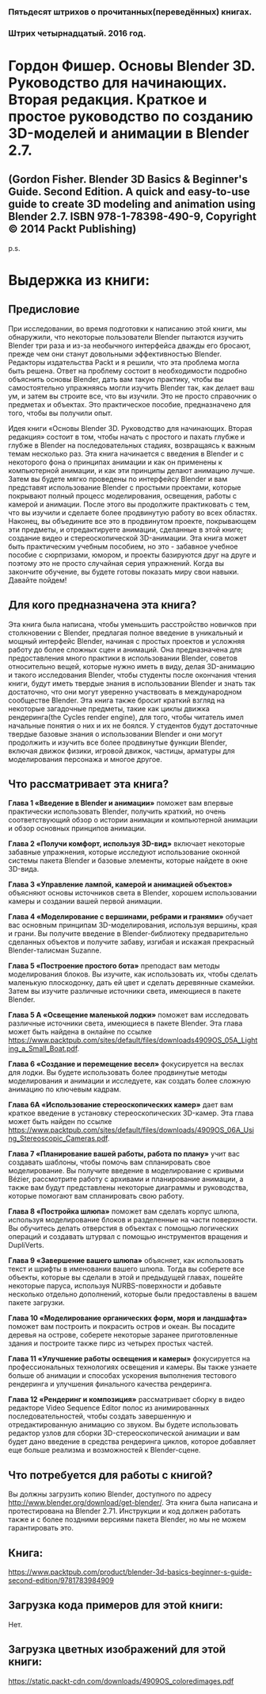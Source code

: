 ### Пятьдесят штрихов о прочитанных(переведённых) книгах. 
### Штрих четырнадцатый. 2016 год.

# Гордон Фишер. Основы Blender 3D. Руководство для начинающих. Вторая редакция. Краткое и простое руководство по созданию 3D-моделей и анимации в Blender 2.7.
## (Gordon Fisher. Blender 3D Basics & Beginner's Guide. Second Edition. A quick and easy-to-use guide to create 3D modeling and animation using Blender 2.7. ISBN 978-1-78398-490-9, Copyright © 2014 Packt Publishing)

p.s.

# Выдержка из книги:

## Предисловие
 
При исследовании, во время подготовки к написанию этой книги, мы обнаружили, что некоторые пользователи Blender пытаются изучить Blender три раза и из-за необычного интерфейса дважды его бросают, прежде чем они станут довольными эффективностью Blender. Редакторы издательства Packt и я решили, что эта  проблема могла быть решена. Ответ на проблему состоит в  необходимости подробно объяснить основы Blender, дать вам такую практику, чтобы вы самостоятельно упражняясь могли изучить Blender так, как делает ваш ум, и затем вы строите все, что вы изучили. Это не просто справочник о предметах и объектах. Это практическое пособие, предназначено для того, чтобы вы получили опыт.

Идея книги «Основы Blender 3D. Руководство для начинающих. Вторая редакция»  состоит в том, чтобы начать с простого и пахать глубже и глубже в Blender на последовательных стадиях, возвращаясь к важным темам несколько раз. Эта книга начинается с введения в Blender и с некоторого фона о принципах анимации и как он применены к компьютерной анимации, и как эти принципы делают анимацию лучше. Затем вы будете мягко проведены по интерфейсу Blender и вам представят использование Blender с простыми проектами, которые покрывают полный процесс моделирования, освещения, работы с камерой и анимации. После этого вы продолжите практиковать с тем, что вы изучили и сделаете более продвинутую работу во всех областях. Наконец, вы объедините все это в продвинутом проекте, покрывающем эти предметы, и отредактируете анимации, сделанные в этой книге; создание видео и стереоскопической 3D-анимации. Эта книга может быть практическим учебным пособием, но это - забавное учебное пособие с сюрпризами, юмором, и проекты базируются друг на друге и поэтому это не просто случайная серия упражнений. Когда вы закончите обучение, вы будете готовы показать миру свои навыки.
Давайте пойдем!

## Для кого предназначена эта книга?

Эта книга была написана, чтобы уменьшить расстройство новичков при столкновении с Blender, предлагая полное введение в уникальный и мощный интерфейс Blender, начиная с простых проектов и усложняя работу до более сложных сцен и анимаций. Она предназначена для предоставления много практики в использовании Blender, советов относительно вещей, которые нужно иметь в виду, делая 3D-анимацию и такого исследования Blender, чтобы студенты после окончания чтения книги, будут иметь твердые знания в использовании Blender и знать так достаточно, что они могут уверенно участвовать в международном сообществе Blender.
Эта книга также бросит краткий взгляд на некоторые загадочные предметы, такие как циклы движка рендеринга(the Cycles render engine), для того, чтобы читатель имел начальные понятия о них и их не боялся. У студентов будут достаточные твердые базовые знания о использовании Blender и они могут продолжить и изучить все более продвинутые функции Blender, включая движок физики, игровой движок, частицы, арматуры для моделирования персонажа и многое другое.

## Что рассматривает эта книга?

**Глава 1 «Введение в Blender и анимации»** поможет вам впервые практически использовать Blender, получить краткий, но очень соответствующий обзор о истории анимации и компьютерной анимации и обзор основных принципов анимации.

**Глава 2 «Получи комфорт, используя 3D-вид»** включает некоторые забавные упражнения, которые исследуют использование оконной системы пакета Blender и базовые элементы, которые найдете в окне 3D-вида.

**Глава 3 «Управление лампой, камерой и анимацией объектов»** объясняют основы источников света в Blender, хорошем использовании камеры и создании вашей первой анимации.

**Глава 4 «Моделирование с вершинами, ребрами и гранями»** обучает вас основным принципам 3D-моделирования, используя вершины, края и грани. Вы получите введение в Blender-библиотеку предварительно сделанных объектов и получите забаву, изгибая и искажая прекрасный Blender-талисман Suzanne.

**Глава 5 «Построение простого бота»** преподаст вам методы моделирования  блоков. Вы изучите, как использовать их, чтобы сделать маленькую плоскодонку, дать ей цвет и сделать деревянные скамейки. Затем вы изучите различные источники света, имеющиеся в пакете Blender.

**Глава 5 А «Освещение маленькой лодки»** поможет вам исследовать различные источники света, имеющиеся в пакете Blender. Эта глава может быть найдена в онлайне по ссылке https://www.packtpub.com/sites/default/files/downloads4909OS_05A_Lighting_a_Small_Boat.pdf.

**Глава 6 «Создание и перемещение весел»** фокусируется на веслах для лодки. Вы будете использовать более продвинутые методы моделирования и анимации и исследуете, как создать более сложную анимацию по ключевым кадрам.

**Глава 6A «Использование стереоскопических камер»** дает вам краткое введение в установку стереоскопических 3D-камер. Эта глава может быть найден по ссылке https://www.packtpub.com/sites/default/files/downloads/4909OS_06A_Using_Stereoscopic_Cameras.pdf.

**Глава 7 «Планирование вашей работы, работа по плану»** учит вас создавать шаблоны, чтобы помочь вам спланировать свое моделирование. Вы  получите введение в моделирование с кривыми Bézier, рассмотрите работу с архивами и планирование анимации, а также вам будут представлены некоторые диаграммы и руководства, которые помогают вам спланировать свою работу.

**Глава 8 «Постройка шлюпа»** поможет вам сделать корпус шлюпа, используя  моделирование блоков  и разделенные на части поверхности. Вы обучитесь делать отверстия в объектах с помощью логических операций и создавать  штурвал с помощью инструментов вращения и DupliVerts.

**Глава 9 «Завершение вашего шлюпа»**  объясняет, как использовать текст и шрифты в именовании вашего шлюпа. Тогда вы соберете все объекты, которые вы сделали в этой и предыдущей главах, пошейте некоторые паруса, используя NURBS-поверхности и добавьте несколько отдельно дополнений, которые были предоставлены в вашем пакете загрузки.

**Глава 10 «Моделирование органических форм, моря и ландшафта»**  поможет вам построить и покрасить остров и океан. Вы посадите деревья на острове,  соберете некоторые заранее приготовленные здания и построите также пирс из четырех простых частей.

**Глава 11 «Улучшение работы освещения и камеры»** фокусируется на профессиональных технологиях освещения и камеры. Вы также узнаете больше об анимации и способах ускорения выполнения тестового рендеринга и улучшения финального качества рендеринга.

**Глава 12 «Рендеринг и композиция»** рассматривает сборку в видео редакторе Video Sequence Editor полос из анимированных последовательностей, чтобы создать завершенную и отредактированную анимацию со звуком. Вы будете использовать редактор узлов для сборки 3D-стереоскопической анимации и вам будет дано введение в средства рендеринга циклов, которое добавляет еще больше реализма и возможностей к Blender-сцене.

## Что потребуется для работы с книгой?

Вы должны загрузить копию Blender, доступного по адресу http://www.blender.org/download/get-blender/. Эта книга была написана и протестирована на Blender 2.71. Инструкции и код должен работать также и с более поздними версиями пакета Blender, но мы не можем гарантировать это.
 
## Книга:
https://www.packtpub.com/product/blender-3d-basics-beginner-s-guide-second-edition/9781783984909

## Загрузка кода примеров для этой книги:
Нет.

## Загрузка цветных изображений для этой книги:
https://static.packt-cdn.com/downloads/4909OS_coloredimages.pdf
